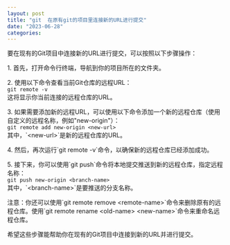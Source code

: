 ```yaml
---
layout: post
title: "git  在原有git的项目里连接新的URL进行提交"
date: "2023-06-28"
categories: 
---
```

<p>要在现有的Git项目中连接新的URL进行提交，可以按照以下步骤操作：</p>

<p>1. 首先，打开命令行终端，导航到你的项目所在的文件夹。</p>

<p>2. 使用以下命令查看当前Git仓库的远程URL：<br />
<code>git remote -v</code><br />
这将显示你当前连接的远程仓库的URL。</p>

<p>3. 如果需要添加新的远程URL，可以使用以下命令添加一个新的远程仓库（使用自定义的远程名称，例如&quot;new-origin&quot;）：<br />
<code>git remote add new-origin &lt;new-url&gt;</code><br />
其中，`&lt;new-url&gt;`是新的远程仓库的URL。</p>

<p>4. 然后，再次运行`git remote -v`命令，以确保新的远程仓库已经添加成功。</p>

<p>5. 接下来，你可以使用`git push`命令将本地提交推送到新的远程仓库，指定远程名称：<br />
<code>git push new-origin &lt;branch-name&gt;</code><br />
其中，`&lt;branch-name&gt;`是要推送的分支名称。</p>

<p>注意：你还可以使用`git remote remove &lt;remote-name&gt;`命令来删除原有的远程仓库。使用`git remote rename &lt;old-name&gt; &lt;new-name&gt;`命令来重命名远程仓库。</p>

<p>希望这些步骤能帮助你在现有的Git项目中连接到新的URL并进行提交。</p>


